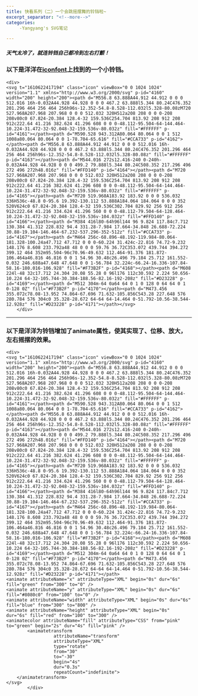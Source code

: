 ```yaml
---
title: 快看系列（二）一个会跳摇摆舞的铃铛啦~
excerpt_separator: "<!--more-->"
categories:
     -Yangyang's SVG笔记

---
```


##### 天气太冷了，就连铃铛自己都冷到左右打颤！
<!--more-->

### 以下是洋洋在[iconfont](https://www.iconfont.cn/)上找到的一个小铃铛。

	<div>
	<svg t="1610622417194" class="icon" viewBox="0 0 1024 1024" version="1.1" xmlns="http://www.w3.org/2000/svg" p-id="4160" width="200" height="200"><path d="M556.8 63.888A44.912 44.912 0 0 0 512.016 16h-0.032A44.928 44.928 0 0 0 467.2 63.888l5.344 80.24C476.352 201.296 464 256 464 256h96s-12.352-54.8-8.528-112.032l5.328-80.08zM720 527.968A207.968 207.968 0 0 0 512.032 320H512a208 208 0 0 0-208 208v80c0 67.824-20.384 128.4-32 159.536C254.704 813.92 208 912 208 912c222.64 41.216 382.624 41.296 608 0 0 0-48.112-95.504-64-144.464-10.224-31.472-32-92.048-32-159.536v-80.032z" fill="#FFFFFF" p-id="4161"></path><path d="M590.528 943.312A80.064 80.064 0 0 1 512 1008a80.064 80.064 0 0 1-78.704-65.616" fill="#CCA733" p-id="4162"></path><path d="M556.8 63.888A44.912 44.912 0 0 0 512.016 16h-0.032A44.928 44.928 0 0 0 467.2 63.888l5.344 80.24C476.352 201.296 464 256 464 256h96s-12.352-54.8-8.528-112.032l5.328-80.08z" fill="#FFFFFF" p-id="4163"></path><path d="M544.016 272s12.416-240 0-240h-0.032A44.928 44.928 0 0 0 499.2 79.888l5.344 80.24C508.352 217.296 496 272 496 272h48.016z" fill="#FFD140" p-id="4164"></path><path d="M720 527.968A207.968 207.968 0 0 0 512.032 320H512a208 208 0 0 0-208 208v80c0 67.824-20.384 128.4-32 159.536C254.704 813.92 208 912 208 912c222.64 41.216 382.624 41.296 608 0 0 0-48.112-95.504-64-144.464-10.224-31.472-32-92.048-32-159.536v-80.032z" fill="#FFFFFF" p-id="4165"></path><path d="M720 519.968A183.92 183.92 0 0 0 536.032 336H536c-48.8 0-95.6 19.392-130.112 53.888A184.064 184.064 0 0 0 352 520V624c0 67.824-20.384 128.4-32 159.536C302.704 829.92 256 912 256 912c222.64 41.216 334.624 41.296 560 0 0 0-48.112-79.504-64-128.464-10.224-31.472-32-92.048-32-159.536v-104.032z" fill="#FFD140" p-id="4166"></path><path d="M384 416l80-64h96l144 96 9.824 117.84c7.712 130.384 41.312 228.832 94.4 331.28-7.984 17.664-34.848 26.688-72.224 30.88-19.104-146.464-67.232-537.296-352-512z" fill="#CCA733" p-id="4167"></path><path d="M464 256c-68.896-48.192-119.984-80.064-181.328-100.24a47.712 47.712 0 0 0-60.224 31.424c-22.816 74.72-9.232 148.176 8.608 233.792a48 48 0 0 0 59.76 36.72C353.072 439.744 394.272 399.12 464 352m95.504-96c70.96-49.632 112.464-91.376 181.872-106.464a46.816 46.816 0 0 1 54.96 30.48c26.496 79.184 25.712 161.552-0.032 246.688a47.648 47.648 0 0 1-56.784 32.224c-66.24-16.336-107.84-58.16-180.016-106.928" fill="#F73B2F" p-id="4168"></path><path d="M608 224l-48 32c17.712 24.304 20.08 55.28 0 96l176 112c30.592 2.224 50.656-10.224 64-32-105.744-30.384-188.56-82.16-192-208z" fill="#D23228" p-id="4169"></path><path d="M512 304m-64 0a64 64 0 1 0 128 0 64 64 0 1 0-128 0Z" fill="#F73B2F" p-id="4170"></path><path d="M473.456 355.072c78.08-13.952 74.864-67.696 71.632-105.856C543.28 227.648 576 280.784 576 304c0 35.328-28.672 64-64 64-14.464 0-51.792-10.56-38.544-12.928z" fill="#D23228" p-id="4171"></path></svg>
		</div>

***

### 以下是洋洋为铃铛增加了animate属性，使其实现了、位移、放大，左右摇摆的效果。
	
	<div>
	<svg t="1610622417194" class="icon" viewBox="0 0 1024 1024" version="1.1" xmlns="http://www.w3.org/2000/svg" p-id="4160" width="200" height="200"><path d="M556.8 63.888A44.912 44.912 0 0 0 512.016 16h-0.032A44.928 44.928 0 0 0 467.2 63.888l5.344 80.24C476.352 201.296 464 256 464 256h96s-12.352-54.8-8.528-112.032l5.328-80.08zM720 527.968A207.968 207.968 0 0 0 512.032 320H512a208 208 0 0 0-208 208v80c0 67.824-20.384 128.4-32 159.536C254.704 813.92 208 912 208 912c222.64 41.216 382.624 41.296 608 0 0 0-48.112-95.504-64-144.464-10.224-31.472-32-92.048-32-159.536v-80.032z" fill="#FFFFFF" p-id="4161"></path><path d="M590.528 943.312A80.064 80.064 0 0 1 512 1008a80.064 80.064 0 0 1-78.704-65.616" fill="#CCA733" p-id="4162"></path><path d="M556.8 63.888A44.912 44.912 0 0 0 512.016 16h-0.032A44.928 44.928 0 0 0 467.2 63.888l5.344 80.24C476.352 201.296 464 256 464 256h96s-12.352-54.8-8.528-112.032l5.328-80.08z" fill="#FFFFFF" p-id="4163"></path><path d="M544.016 272s12.416-240 0-240h-0.032A44.928 44.928 0 0 0 499.2 79.888l5.344 80.24C508.352 217.296 496 272 496 272h48.016z" fill="#FFD140" p-id="4164"></path><path d="M720 527.968A207.968 207.968 0 0 0 512.032 320H512a208 208 0 0 0-208 208v80c0 67.824-20.384 128.4-32 159.536C254.704 813.92 208 912 208 912c222.64 41.216 382.624 41.296 608 0 0 0-48.112-95.504-64-144.464-10.224-31.472-32-92.048-32-159.536v-80.032z" fill="#FFFFFF" p-id="4165"></path><path d="M720 519.968A183.92 183.92 0 0 0 536.032 336H536c-48.8 0-95.6 19.392-130.112 53.888A184.064 184.064 0 0 0 352 520V624c0 67.824-20.384 128.4-32 159.536C302.704 829.92 256 912 256 912c222.64 41.216 334.624 41.296 560 0 0 0-48.112-79.504-64-128.464-10.224-31.472-32-92.048-32-159.536v-104.032z" fill="#FFD140" p-id="4166"></path><path d="M384 416l80-64h96l144 96 9.824 117.84c7.712 130.384 41.312 228.832 94.4 331.28-7.984 17.664-34.848 26.688-72.224 30.88-19.104-146.464-67.232-537.296-352-512z" fill="#CCA733" p-id="4167"></path><path d="M464 256c-68.896-48.192-119.984-80.064-181.328-100.24a47.712 47.712 0 0 0-60.224 31.424c-22.816 74.72-9.232 148.176 8.608 233.792a48 48 0 0 0 59.76 36.72C353.072 439.744 394.272 399.12 464 352m95.504-96c70.96-49.632 112.464-91.376 181.872-106.464a46.816 46.816 0 0 1 54.96 30.48c26.496 79.184 25.712 161.552-0.032 246.688a47.648 47.648 0 0 1-56.784 32.224c-66.24-16.336-107.84-58.16-180.016-106.928" fill="#F73B2F" p-id="4168"></path><path d="M608 224l-48 32c17.712 24.304 20.08 55.28 0 96l176 112c30.592 2.224 50.656-10.224 64-32-105.744-30.384-188.56-82.16-192-208z" fill="#D23228" p-id="4169"></path><path d="M512 304m-64 0a64 64 0 1 0 128 0 64 64 0 1 0-128 0Z" fill="#F73B2F" p-id="4170"></path><path d="M473.456 355.072c78.08-13.952 74.864-67.696 71.632-105.856C543.28 227.648 576 280.784 576 304c0 35.328-28.672 64-64 64-14.464 0-51.792-10.56-38.544-12.928z" fill="#D23228" p-id="4171"></path>
	<animate attributeName="x" attributeType="XML" begin="0s" dur="6s" fill="green" from="300" to="0" /> 
    <animate attributeName="y" attributeType="XML" begin="0s" dur="6s" fill="#8080c0" from="100" to="0" /> 
    <animate attributeName="width" attributeType="XML" begin="0s" dur="6s" fill="blue" from="300" to="800" /> 
    <animate attributeName="height" attributeType="XML" begin="0s" dur="6s" fill="red" from="100" to="300" /> 
    <animatecolor attributeName="fill" attributeType="CSS" from="pink" to="green" begin="2s" dur="4s" fill="pink" />
			<animatetransform
					  attributeName="transform"
					  attributeType="XML"
					  type="rotate"
					  from="30"
					  to="-30"
					  begin="4s"
					  dur="0.3s"
					  repeatCount="indefinite">
		</animatetransform>
	</svg>
			</div>